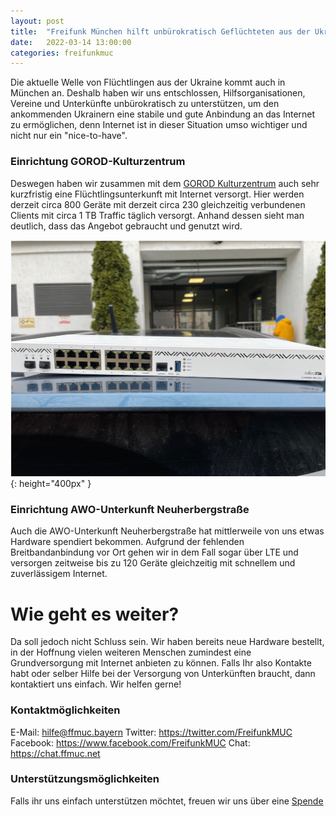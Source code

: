 ```yaml
---
layout: post
title:  "Freifunk München hilft unbürokratisch Geflüchteten aus der Ukraine"
date:   2022-03-14 13:00:00
categories: freifunkmuc
---
```


Die aktuelle Welle von Flüchtlingen aus der Ukraine kommt auch in München an. Deshalb haben wir uns entschlossen, Hilfsorganisationen, Vereine und Unterkünfte unbürokratisch zu unterstützen, um den ankommenden Ukrainern eine stabile und gute Anbindung an das Internet zu ermöglichen, denn Internet ist in dieser Situation umso wichtiger und nicht nur ein "nice-to-have".

### Einrichtung GOROD-Kulturzentrum

Deswegen haben wir zusammen mit dem [GOROD Kulturzentrum](https://de.newgorod.org) auch sehr kurzfristig eine Flüchtlingsunterkunft mit Internet versorgt.
Hier werden derzeit circa 800 Geräte mit derzeit circa 230 gleichzeitig verbundenen Clients mit circa 1 TB Traffic täglich versorgt. Anhand dessen sieht man deutlich, dass das Angebot gebraucht und genutzt wird.


![Switch](/assets/posts/2022-03-14-gorod.png){: height="400px" }
### Einrichtung AWO-Unterkunft Neuherbergstraße

Auch die AWO-Unterkunft Neuherbergstraße hat mittlerweile von uns etwas Hardware spendiert bekommen. Aufgrund der fehlenden Breitbandanbindung vor Ort gehen wir in dem Fall sogar über LTE und versorgen zeitweise bis zu 120 Geräte gleichzeitig mit schnellem und zuverlässigem Internet.

# Wie geht es weiter?

Da soll jedoch nicht Schluss sein. Wir haben bereits neue Hardware bestellt, in der Hoffnung vielen weiteren Menschen zumindest eine Grundversorgung mit Internet anbieten zu können. Falls Ihr also Kontakte habt oder selber Hilfe bei der Versorgung von Unterkünften braucht, dann kontaktiert uns einfach. Wir helfen gerne!


### Kontaktmöglichkeiten

E-Mail: hilfe@ffmuc.bayern
Twitter: https://twitter.com/FreifunkMUC
Facebook: https://www.facebook.com/FreifunkMUC
Chat: https://chat.ffmuc.net

### Unterstützungsmöglichkeiten

Falls ihr uns einfach unterstützen möchtet, freuen wir uns über eine [Spende](https://www.ffmuc.net/spenden/)